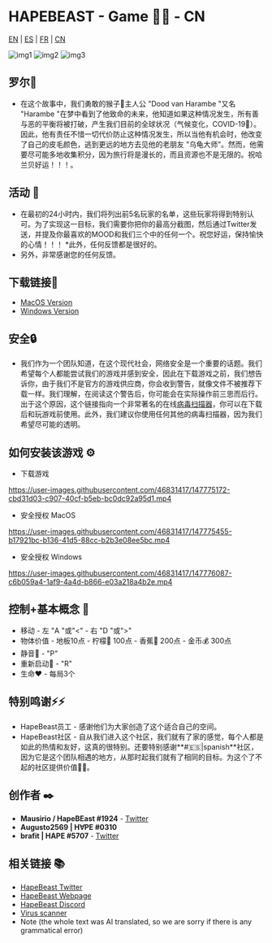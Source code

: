 # HAPEBEAST - Game 🍌🍌 - CN
[EN](https://github.com/Brafit2001/HAPEBEAST-GAME/blob/main/README.md) | [ES](https://github.com/Brafit2001/HAPEBEAST-GAME/blob/main/README_translate/README_ES.md) | [FR](https://github.com/Brafit2001/HAPEBEAST-GAME/blob/main/README_translate/README_FR.md) | [CN](https://github.com/Brafit2001/HAPEBEAST-GAME/blob/main/README_translate/README_CN.md)

![img1](https://user-images.githubusercontent.com/46831417/147771228-e88e7df3-4c14-48f1-aadf-bf07ec0fd791.png)
![img2](https://user-images.githubusercontent.com/46831417/147771233-7cfe6709-b7d1-467c-8e8e-60a7dee79aca.png)
![img3](https://user-images.githubusercontent.com/46831417/147771257-eb09fb53-edd9-44dc-a620-2731050a9ddf.png)

## 罗尔🔮
* 在这个故事中，我们勇敢的猴子🦍主人公 "Dood van Harambe "又名 "Harambe "在梦中看到了他致命的未来，他知道如果这种情况发生，所有善与恶的平衡将被打破，产生我们目前的全球状况（气候变化，COVID-19🦠）。因此，他有责任不惜一切代价防止这种情况发生，所以当他有机会时，他改变了自己的皮毛颜色，逃到更远的地方去见他的老朋友 "乌龟大师"。然而，他需要尽可能多地收集积分，因为旅行将是漫长的，而且资源也不是无限的。祝哈兰贝好运！！！。

##  活动 📖
* 在最初的24小时内，我们将列出前5名玩家的名单，这些玩家将得到特别认可。为了实现这一目标，我们需要你把你的最高分截图，然后通过Twitter发送，并提及你最喜欢的MOOD和我们三个中的任何一个。祝您好运，保持愉快的心情！！！ *此外，任何反馈都是很好的。
* 另外，非常感谢您的任何反馈。

## 下载链接🔗
* [MacOS Version](https://google.com)
* [Windows Version](https://drive.google.com/file/d/1m36EkQEB0moMRuGB_m__gYgGgbf-kzLk/view?usp=sharing)

## 安全🔒
* 我们作为一个团队知道，在这个现代社会，网络安全是一个重要的话题。我们希望每个人都能尝试我们的游戏并感到安全，因此在下载游戏之前，我们想告诉你，由于我们不是官方的游戏供应商，你会收到警告，就像文件不被推荐下载一样。我们理解，在阅读这个警告后，你可能会在实际操作前三思而后行。出于这个原因，这个链接指向一个非常著名的在线[病毒扫描器](https://www.virustotal.com/gui/home/upload)，你可以在下载后和玩游戏前使用。此外，我们建议你使用任何其他的病毒扫描器，因为我们希望尽可能的透明。

## 如何安装该游戏 ⚙️
* 下载游戏

https://user-images.githubusercontent.com/46831417/147775172-cbd31d03-c907-40cf-b5eb-bc0dc92a95d1.mp4

* 安全授权 MacOS

https://user-images.githubusercontent.com/46831417/147775455-b17921bc-b136-41d5-88cc-b2b3e08ee5bc.mp4

* 安全授权 Windows

https://user-images.githubusercontent.com/46831417/147776087-c6b059a4-1af9-4a4d-b866-e03a218a4b2e.mp4



## 控制+基本概念 📑
* 移动 - 左 "A "或"<" - 右 "D "或">"
* 物体价值 - 地板10点 - 柠檬🍋 100点 - 香蕉🍌 200点 - 金币💰 300点
* 静音🎵 - "P"
* 重新启动🔄 - "R"
* 生命❤️ - 每局3个

## 特别鸣谢⚡⚡
* HapeBeast员工 - 感谢他们为大家创造了这个适合自己的空间。
* HapeBeast社区 - 自从我们进入这个社区，我们就有了家的感觉，每个人都是如此的热情和友好，这真的很特别。还要特别感谢**#🇪🇸|spanish**社区，因为它是这个团队相遇的地方，从那时起我们就有了相同的目标。为这个了不起的社区提供价值🥇🥇。

## 创作者 ✒️
* **Mausirio / HapeBEast #1924** - [Twitter](https://mobile.twitter.com/Mauricio202003)
* **Augusto2569 | H∀PE #0310**  
* **brafit | HAPE #5707** - [Twitter](https://twitter.com/brafit201?t=GZyvkU5mDVE605O2frVZbA&s=08)

## 相关链接 📚
* [HapeBeast Twitter](https://mobile.twitter.com/hapebeastgang) 
* [HapeBeast Webpage](https://www.hapebeast.com/)
* [HapeBeast Discord](https://discord.com/invite/hypebeast) 
* [Virus scanner](https://www.virustotal.com/gui/home/upload)
* Note (the whole text was AI translated, so we are sorry if there is any grammatical error)
